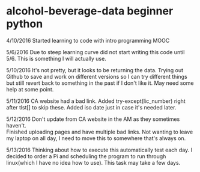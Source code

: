 # alcohol-beverage-data beginner python
4/10/2016
Started learning to code with intro programming MOOC

5/6/2016
Due to steep learning curve did not start writing this code until 5/6.
This is something I will actually use.

5/10/2016
It's not pretty, but it looks to be returning the data.
Trying out Github to save and work on different versions so I can try different
things but still revert back to something in the past if I don't like it.
May need some help at some point.

5/11/2016
CA website had a bad link.  Added try-except(lic_number) right after tlst[] to skip these.  Added iso date just in case it's needed later.

5/12/2016
    Don't update from CA website in the AM as they sometimes haven't.  
    Finished uploading pages and have multiple bad links.
    Not wanting to leave my laptop on all day, I need to move this to somewhere that's always on.

5/13/2016
    Thinking about how to execute this automatically test each day.
    I decided to order a Pi and scheduling the program to run through linux(which I have no idea how to use).  This task may take a few days.




